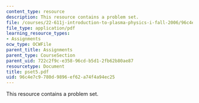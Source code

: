 ```yaml
---
content_type: resource
description: This resource contains a problem set.
file: /courses/22-611j-introduction-to-plasma-physics-i-fall-2006/96c4e7c9780d9896ef62a74f4a94ec25_pset5.pdf
file_type: application/pdf
learning_resource_types:
- Assignments
ocw_type: OCWFile
parent_title: Assignments
parent_type: CourseSection
parent_uid: 722c2f9c-e358-96cd-b5d1-2fb62b80ae87
resourcetype: Document
title: pset5.pdf
uid: 96c4e7c9-780d-9896-ef62-a74f4a94ec25
---
```

This resource contains a problem set.


